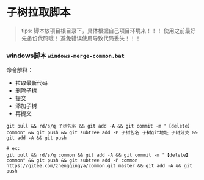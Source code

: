 # 子树拉取脚本

> tips: 脚本放项目根目录下，具体根据自己项目环境来！！！
> 使用之前最好先备份代码哦！ 避免错误使用导致代码丢失！！！

### windows脚本 `windows-merge-common.bat`

命令解释：

- 拉取最新代码
- 删除子树
- 提交
- 添加子树
- 再提交

```shell
git pull && rd/s/q 子树包名 && git add -A && git commit -m "【delete】 common" && git push && git subtree add -P 子树包名 子树git地址 子树分支 && git add -A && git push

# ex: 
git pull && rd/s/q common && git add -A && git commit -m "【delete】 common" && git push && git subtree add -P common https://gitee.com/zhengqingya/common.git master && git add -A && git push
```